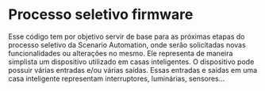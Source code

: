 # Processo seletivo firmware
Esse código tem por objetivo servir de base para as próximas etapas do processo seletivo da Scenario Automation, onde serão solicitadas novas funcionalidades ou alterações no mesmo. Ele representa de maneira simplista um dispositivo utilizado em casas inteligentes. O dispositivo pode possuir várias entradas e/ou várias saídas. Essas entradas e saídas em uma casa inteligente representam interruptores, luminárias, sensores...

